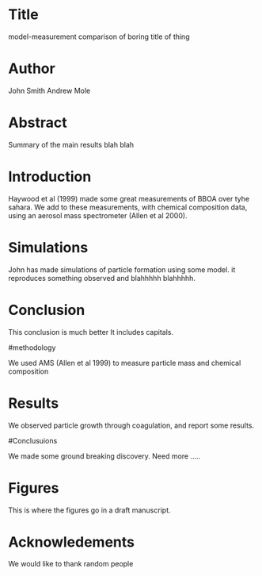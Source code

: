 # Title

model-measurement comparison 
of boring title of thing

# Author
John Smith
Andrew Mole


# Abstract

Summary of the main results 
blah blah


# Introduction

Haywood et al (1999) made some great measurements of BBOA over tyhe sahara.
We add to these measurements, with chemical composition data, using an aerosol mass spectrometer (Allen et al 2000).

# Simulations


John has made simulations of particle formation using some model.
it reproduces something observed and blahhhhh blahhhhh.

# Conclusion

This conclusion is much better
It includes capitals.

#methodology

We used AMS (Allen et al 1999) to measure particle mass and chemical composition

# Results

We observed particle growth through coagulation, and report some results.

#Conclusuions

We made some ground breaking discovery.
Need more .....

# Figures

This is where the figures go in a draft manuscript.

# Acknowledements

We would like to thank random people


